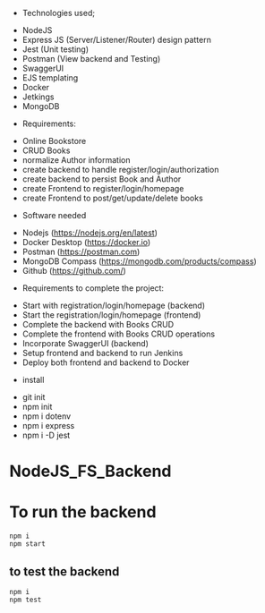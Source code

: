 * Technologies used;
- NodeJS
- Express JS (Server/Listener/Router) design pattern
- Jest (Unit testing)
- Postman (View backend and Testing)
- SwaggerUI
- EJS templating
- Docker
- Jetkings
- MongoDB


* Requirements:
- Online Bookstore
- CRUD Books
- normalize Author information
- create backend to handle register/login/authorization
- create backend to persist Book and Author
- create Frontend to register/login/homepage
- create Frontend to post/get/update/delete books

* Software needed
- Nodejs (https://nodejs.org/en/latest)
- Docker Desktop (https://docker.io)
- Postman (https://postman.com)
- MongoDB Compass (https://mongodb.com/products/compass)
- Github (https://github.com/)

* Requirements to complete the project:
- Start with registration/login/homepage (backend)
- Start the registration/login/homepage (frontend)
- Complete the backend with Books CRUD
- Complete the frontend with Books CRUD operations
- Incorporate SwaggerUI (backend)
- Setup frontend and backend to run Jenkins
- Deploy both frontend and backend to Docker

* install
- git init
- npm init
- npm i dotenv
- npm i express 
- npm i -D jest

# NodeJS_FS_Backend

# To run the backend

```shell
npm i
npm start
```

## to test the backend

```shell
npm i
npm test
```



